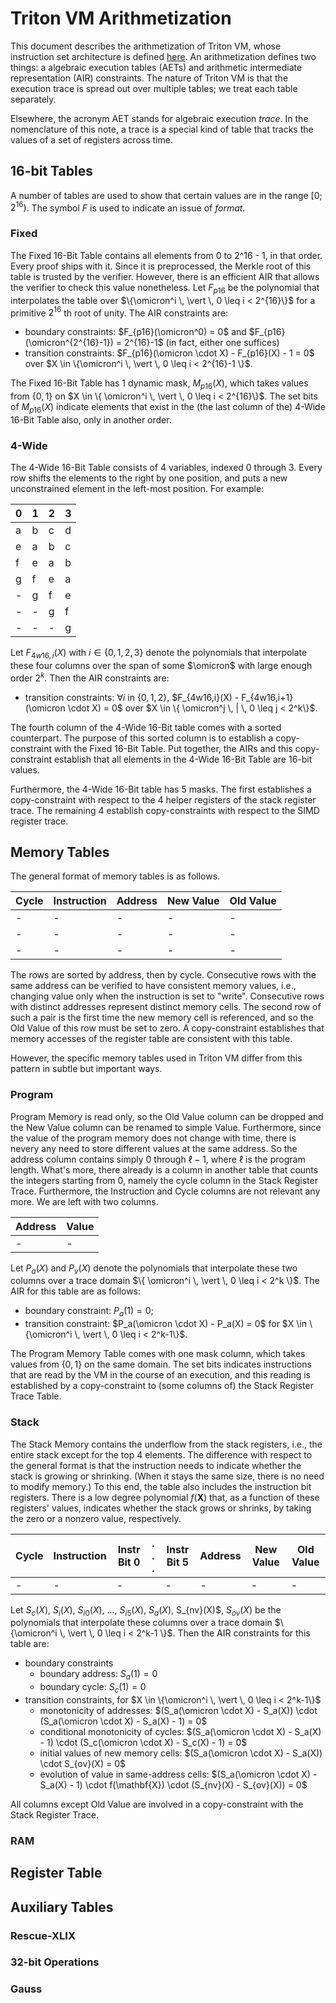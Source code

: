 # Triton VM Arithmetization

This document describes the arithmetization of Triton VM, whose instruction set architecture is defined [here](isa.md). An arithmetization defines two things: a algebraic execution tables (AETs) and arithmetic intermediate representation (AIR) constraints. The nature of Triton VM is that the execution trace is spread out over multiple tables; we treat each table separately.

Elsewhere, the acronym AET stands for algebraic execution *trace*. In the nomenclature of this note, a trace is a special kind of table that tracks the values of a set of registers across time.

## 16-bit Tables

A number of tables are used to show that certain values are in the range $[0;2^{16})$. The symbol $F$ is used to indicate an issue of *format*.

### Fixed

The Fixed 16-Bit Table contains all elements from 0 to 2^16 - 1, in that order. Every proof ships with it. Since it is preprocessed, the Merkle root of this table is trusted by the verifier. However, there is an efficient AIR that allows the verifier to check this value nonetheless. Let $F_{p16}$ be the polynomial that interpolates the table over $\{\omicron^i \, \vert \, 0 \leq i < 2^{16}\}$ for a primitive ${2^{16}}$ th root of unity. The AIR constraints are:
 - boundary constraints: $F_{p16}(\omicron^0) = 0$ and $F_{p16}(\omicron^{2^{16}-1}) = 2^{16}-1$ (in fact, either one suffices)
 - transition constraints: $F_{p16}(\omicron \cdot X) - F_{p16}(X) - 1 = 0$ over $X \in \{\omicron^i \, \vert \, 0 \leq i < 2^{16}-1 \}$.

 The Fixed 16-Bit Table has 1 dynamic mask, $M_{p16}(X)$, which takes values from $\{0,1\}$ on $X \in \{ \omicron^i \, \vert \, 0 \leq i < 2^{16}\}$. The set bits of $M_{p16}(X)$ indicate elements that exist in the (the last column of the) 4-Wide 16-Bit Table also, only in another order.

### 4-Wide

The 4-Wide 16-Bit Table consists of 4 variables, indexed 0 through 3. Every row shifts the elements to the right by one position, and puts a new unconstrained element in the left-most position. For example:

| 0 | 1 | 2 | 3 |
|-|-|-|-|
| a | b | c | d |
| e | a | b | c |
| f | e | a | b |
| g | f | e | a |
| - | g | f | e |
| - | - | g | f |
| - | - | - | g |

Let $F_{4w16,i}(X)$ with $i \in \{0, 1, 2, 3\}$ denote the polynomials that interpolate these four columns over the span of some $\omicron$ with large enough order $2^k$. Then the AIR constraints are:
 - transition constraints: $\forall i$ in $\{0, 1, 2\}$, $F_{4w16,i}(X) - F_{4w16,i+1}(\omicron \cdot X) = 0$ over $X \in \{ \omicron^j \, | \, 0 \leq j < 2^k\}$.

The fourth column of the 4-Wide 16-Bit table comes with a sorted counterpart. The purpose of this sorted column is to establish a copy-constraint with the Fixed 16-Bit Table. Put together, the AIRs and this copy-constraint establish that all elements in the 4-Wide 16-Bit Table are 16-bit values.

Furthermore, the 4-Wide 16-Bit table has 5 masks. The first establishes a copy-constraint with respect to the 4 helper registers of the stack register trace. The remaining 4 establish copy-constraints with respect to the SIMD register trace. 

## Memory Tables

The general format of memory tables is as follows.

| Cycle | Instruction | Address | New Value | Old Value |
|-------|-------------|---------|-----------|-----------|
| - | - | - | - | - |
| - | - | - | - | - |
| - | - | - | - | - |

The rows are sorted by address, then by cycle. Consecutive rows with the same address can be verified to have consistent memory values, i.e., changing value only when the instruction is set to "write". Consecutive rows with distinct addresses represent distinct memory cells. The second row of such a pair is the first time the new memory cell is referenced, and so the Old Value of this row must be set to zero. A copy-constraint establishes that memory accesses of the register table are consistent with this table.

However, the specific memory tables used in Triton VM differ from this pattern in subtle but important ways.

### Program

Program Memory is read only, so the Old Value column can be dropped and the New Value column can be renamed to simple Value. Furthermore, since the value of the program memory does not change with time, there is nevery any need to store different values at the same address. So the address column contains simply $0$ through $\ell-1$, where $\ell$ is the program length. What's more, there already is a column in another table that counts the integers starting from 0, namely the cycle column in the Stack Register Trace. Furthermore, the Instruction and Cycle columns are not relevant any more. We are left with two columns.

| Address | Value |
|---------|-------|
| - | - |

Let $P_a(X)$ and $P_v(X)$ denote the polynomials that interpolate these two columns over a trace domain $\{ \omicron^i \, \vert \, 0 \leq i < 2^k \}$. The AIR for this table are as follows:
 - boundary constraint: $P_a(1) = 0$;
 - transition constraint: $P_a(\omicron \cdot X) - P_a(X) = 0$ for $X \in \{\omicron^i \, \vert \, 0 \leq i < 2^k-1\}$.

The Program Memory Table comes with one mask column, which takes values from $\{0,1\}$ on the same domain. The set bits indicates instructions that are read by the VM in the course of an execution, and this reading is established by a copy-constraint to (some columns of) the Stack Register Trace Table.

### Stack

The Stack Memory contains the underflow from the stack registers, i.e., the entire stack except for the top 4 elements. The difference with respect to the general format is that the instruction needs to indicate whether the stack is growing or shrinking. (When it stays the same size, there is no need to modify memory.) To this end, the table also includes the instruction bit registers. There is a low degree polynomial $f(\mathbf{X})$ that, as a function of these registers' values, indicates whether the stack grows or shrinks, by taking the zero or a nonzero value, respectively.

| Cycle | Instruction | Instr Bit 0 | . . . | Instr Bit 5 | Address | New Value | Old Value |
|-------|-------------|-------------|--------|-------------|---------|-----------|------|
| - | - | - |  | - | - | - |  - |

Let $S_c(X)$, $S_i(X)$, $S_{i0}(X)$, ..., $S_{i5}(X)$, $S_a(X)$, S_{nv}(X)$, $S_{ov}(X)$ be the polynomials that interpolate these columns over a trace domain $\{\omicron^i \, \vert \, 0 \leq i < 2^k-1 \}$. Then the AIR constraints for this table are:
 - boundary constraints
    - boundary address: $S_a(1) = 0$
    - boundary cycle: $S_c(1) = 0$
 - transition constraints, for $X \in \{\omicron^i \, \vert \, 0 \leq i < 2^k-1\}$
    - monotonicity of addresses: $(S_a(\omicron \cdot X) - S_a(X)) \cdot (S_a(\omicron \cdot X) - S_a(X) - 1) = 0$ 
    - conditional monotonicity of cycles: $(S_a(\omicron \cdot X) - S_a(X) - 1) \cdot (S_c(\omicron \cdot X) - S_c(X) - 1) = 0$
    - initial values of new memory cells: $(S_a(\omicron \cdot X) - S_a(X)) \cdot S_{ov}(X) = 0$
    - evolution of value in same-address cells: $(S_a(\omicron \cdot X) - S_a(X) - 1) \cdot f(\mathbf{X}) \cdot (S_{nv}(X) - S_{ov}(X)) = 0$

All columns except Old Value are involved in a copy-constraint with the Stack Register Trace.

### RAM

## Register Table

## Auxiliary Tables

### Rescue-XLIX

### 32-bit Operations

### Gauss